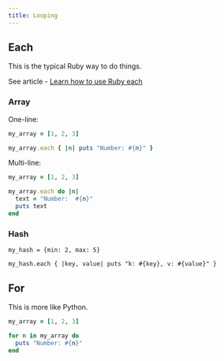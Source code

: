 ```yaml
---
title: Looping
---
```



## Each

This is the typical Ruby way to do things.

See article - [Learn how to use Ruby each](https://mixandgo.com/learn/how-to-use-ruby-each)

### Array

One-line:

```ruby
my_array = [1, 2, 3]

my_array.each { |n| puts "Number: #{n}" }
```

Multi-line:

```ruby
my_array = [1, 2, 3]

my_array.each do |n|
  text = "Number:  #{n}"
  puts text
end
```

### Hash

```rubuy
my_hash = {min: 2, max: 5}

my_hash.each { |key, value| puts "k: #{key}, v: #{value}" }
```


## For

This is more like Python.

```ruby
my_array = [1, 2, 3]

for n in my_array do
  puts "Number: #{n}"
end
```
